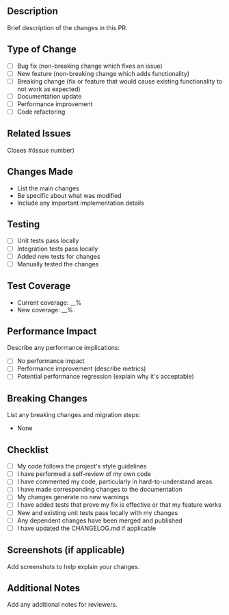 ## Description
Brief description of the changes in this PR.

## Type of Change
- [ ] Bug fix (non-breaking change which fixes an issue)
- [ ] New feature (non-breaking change which adds functionality)
- [ ] Breaking change (fix or feature that would cause existing functionality to not work as expected)
- [ ] Documentation update
- [ ] Performance improvement
- [ ] Code refactoring

## Related Issues
Closes #(issue number)

## Changes Made
- List the main changes
- Be specific about what was modified
- Include any important implementation details

## Testing
- [ ] Unit tests pass locally
- [ ] Integration tests pass locally
- [ ] Added new tests for changes
- [ ] Manually tested the changes

## Test Coverage
- Current coverage: __%
- New coverage: __%

## Performance Impact
Describe any performance implications:
- [ ] No performance impact
- [ ] Performance improvement (describe metrics)
- [ ] Potential performance regression (explain why it's acceptable)

## Breaking Changes
List any breaking changes and migration steps:
- None

## Checklist
- [ ] My code follows the project's style guidelines
- [ ] I have performed a self-review of my own code
- [ ] I have commented my code, particularly in hard-to-understand areas
- [ ] I have made corresponding changes to the documentation
- [ ] My changes generate no new warnings
- [ ] I have added tests that prove my fix is effective or that my feature works
- [ ] New and existing unit tests pass locally with my changes
- [ ] Any dependent changes have been merged and published
- [ ] I have updated the CHANGELOG.md if applicable

## Screenshots (if applicable)
Add screenshots to help explain your changes.

## Additional Notes
Add any additional notes for reviewers.